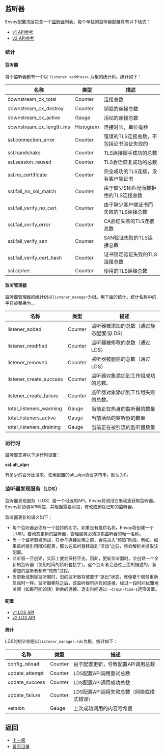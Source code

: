 ## 监听器

Envoy配置顶层包含一个[监听器](../Introduction/Architectureoverview/Listeners.md)列表。每个单独的监听器配置具有以下格式：

* [v1 API参考](../v1APIreference.md)
* [v2 API参考](../v2APIreference.md)

### 统计

#### 监听器

每个监听器都有一个以 `listener.<address>` 为根的统计树。统计如下：

|	名称	|	类型	|	描述	|
|	 ------------------------	|	 ------------------------	|	 ------------------------	|
|	downstream_cx_total	|	Counter	|	连接总数	|
|	downstream_cx_destroy	|	Counter	|	销毁的连接总数	|
|	downstream_cx_active	|	Gauge	|	活动的连接总数	|
|	downstream_cx_length_ms	|	Histogram	|	连接时长，单位毫秒	|
|	ssl.connection_error	|	Counter	|	错误的TLS连接总数，不包括证书验证失败的	|
|	ssl.handshake	|	Counter	|	TLS连接握手成功的总数	|
|	ssl.session_reused	|	Counter	|	TLS会话恢复成功的总数	|
|	ssl.no_certificate	|	Counter	|	完全成功的TLS连接，没有客户端证书	|
|	ssl.fail_no_sni_match	|	Counter	|	由于缺少SNI匹配而被拒绝的TLS连接总数	|
|	ssl.fail_verify_no_cert	|	Counter	|	由于缺少客户端证书而失败的TLS连接总数	|
|	ssl.fail_verify_error	|	Counter	|	CA验证失败的TLS连接总数	|
|	ssl.fail_verify_san	|	Counter	|	SAN验证失败的TLS连接总数	|
|	ssl.fail_verify_cert_hash	|	Counter	|	证书锁定验证失败的TLS连接总数	|
|	ssl.cipher.<cipher>	|	Counter	|	使用<cipher>的TLS连接总数	|


#### 监听管理器

监听器管理器的统计树以`listener_manager`为根。用下面的统计。统计名称中的字符被替换为_。

|	名称	|	类型	|	描述	|
|	 -----------------------	|	 -----------------------	|	 -----------------------	|
|	listener_added	|	Counter	|	监听器被添加的总数（通过静态配置或LDS）	|
|	listener_modified	|	Counter	|	监听器被修改的总数（通过LDS）	|
|	listener_removed	|	Counter	|	监听器被删除的总数（通过LDS）	|
|	listener_create_success	|	Counter	|	监听器对象添加到工作组成功的总数。	|
|	listener_create_failure	|	Counter	|	监听器对象添加到工作组失败的总数。	|
|	total_listeners_warming	|	Gauge	|	当前正在热身的监听器的数量	|
|	total_listeners_active	|	Gauge	|	当前活动的监听器的数量	|
|	total_listeners_draining	|	Gauge	|	当前正在被引流的监听器数量	|


### 运行时
监听器支持以下运行时设置：

**ssl.alt_alpn**

有多少的百分比请求，使用配置的alt_alpn协议字符串。默认为0。



### 监听器发现服务（LDS）
监听器发现服务（LDS）是一个可选的API，Envoy将调用它来动态获取监听器。Envoy将协调API响应，并根据需要添加，修改或删除已知的监听器。

监听器更新的语义如下：

- 每个监听器必须有一个独特的名字。如果没有提供名称，Envoy将创建一个UUID。要动态更新的监听器，管理服务必须提供监听器的唯一名称。
- 当一个监听器被添加，在参与连接处理之前，会先进入“预热”阶段。例如，如果监听器引用RDS配置，那么在监听器移动到“活动”之前，将会解析并提取该配置。
- 监听器一旦创建，实际上就会保持不变。因此，更新监听器时，会创建一个全新的监听器（使用相同的侦听套接字）。这个监听者会通过上面所描述的，新增加的监听者都有“预热”过程。
- 当更新或删除监听器时，旧的监听器将被置于“逐出”状态，就像整个服务重新启动时一样。监听器移除之后，该监听器所拥有的连接，经过一段时间优雅地关闭（如果可能的话）剩余的连接。逐出时间通过`--drain-time-s`选项设置。


#### 配置
- [v1 LDS API](../v1APIreference/Listeners.md)
- [v2 LDS API](Overviewv2API.md)


#### 统计
LDS的统计树是以`listener_manager.lds`为根，统计如下：

|	名称	|	类型	|	描述	|
|	 -----------------------	|	 -----------------------	|	 -----------------------	|
|	config_reload	|	Counter	|	由于配置更新，导致配置API调用总数	|
|	update_attempt	|	Counter	|	LDS配置API调用重试总数	|
|	update_success	|	Counter	|	LDS配置API调用成功总数	|
|	update_failure	|	Counter	|	LDS配置API调用失败总数（网络或模式错误）	|
|	version	|	Gauge	|	上次成功调用的内容哈希值	|



## 返回
- [上一级](../Configurationreference.md)
- [首页目录](../README.md)
